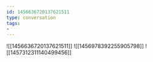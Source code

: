 ```yaml
---
id: 1456636720137621511
type: conversation
tags:
- 
---
```

![[1456636720137621511]]
![[1456978392255905798]]
![[1457312311140499456]]

